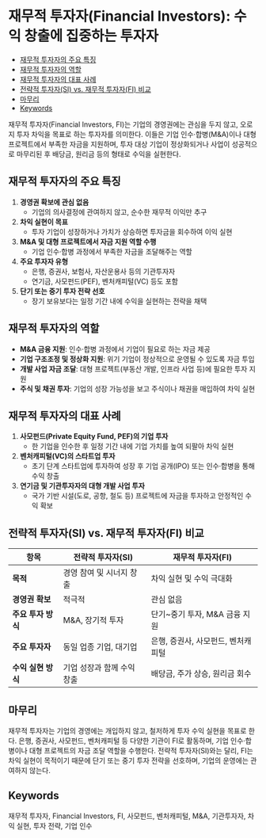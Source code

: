 # 재무적 투자자(Financial Investors): 수익 창출에 집중하는 투자자

<!-- mtoc-start -->

- [재무적 투자자의 주요 특징](#재무적-투자자의-주요-특징)
- [재무적 투자자의 역할](#재무적-투자자의-역할)
- [재무적 투자자의 대표 사례](#재무적-투자자의-대표-사례)
- [전략적 투자자(SI) vs. 재무적 투자자(FI) 비교](#전략적-투자자si-vs-재무적-투자자fi-비교)
- [마무리](#마무리)
- [Keywords](#keywords)

<!-- mtoc-end -->

재무적 투자자(Financial Investors, FI)는 기업의 경영권에는 관심을 두지 않고, 오로지 투자 차익을 목표로 하는 투자자를 의미한다. 이들은 기업 인수·합병(M&A)이나 대형 프로젝트에서 부족한 자금을 지원하며, 투자 대상 기업이 정상화되거나 사업이 성공적으로 마무리된 후 배당금, 원리금 등의 형태로 수익을 실현한다.

## 재무적 투자자의 주요 특징

1. **경영권 확보에 관심 없음**
   - 기업의 의사결정에 관여하지 않고, 순수한 재무적 이익만 추구
2. **차익 실현이 목표**
   - 투자 기업이 성장하거나 가치가 상승하면 투자금을 회수하여 이익 실현
3. **M&A 및 대형 프로젝트에서 자금 지원 역할 수행**
   - 기업 인수·합병 과정에서 부족한 자금을 조달해주는 역할
4. **주요 투자자 유형**
   - 은행, 증권사, 보험사, 자산운용사 등의 기관투자자
   - 연기금, 사모펀드(PEF), 벤처캐피털(VC) 등도 포함
5. **단기 또는 중기 투자 전략 선호**
   - 장기 보유보다는 일정 기간 내에 수익을 실현하는 전략을 채택

## 재무적 투자자의 역할

- **M&A 금융 지원**: 인수·합병 과정에서 기업이 필요로 하는 자금 제공
- **기업 구조조정 및 정상화 지원**: 위기 기업이 정상적으로 운영될 수 있도록 자금 투입
- **개발 사업 자금 조달**: 대형 프로젝트(부동산 개발, 인프라 사업 등)에 필요한 투자 지원
- **주식 및 채권 투자**: 기업의 성장 가능성을 보고 주식이나 채권을 매입하여 차익 실현

## 재무적 투자자의 대표 사례

1. **사모펀드(Private Equity Fund, PEF)의 기업 투자**
   - 한 기업을 인수한 후 일정 기간 내에 기업 가치를 높여 되팔아 차익 실현
2. **벤처캐피털(VC)의 스타트업 투자**
   - 초기 단계 스타트업에 투자하여 성장 후 기업 공개(IPO) 또는 인수·합병을 통해 수익 창출
3. **연기금 및 기관투자자의 대형 개발 사업 투자**
   - 국가 기반 시설(도로, 공항, 철도 등) 프로젝트에 자금을 투자하고 안정적인 수익 확보

## 전략적 투자자(SI) vs. 재무적 투자자(FI) 비교

| 항목               | 전략적 투자자(SI)          | 재무적 투자자(FI)                  |
| ------------------ | -------------------------- | ---------------------------------- |
| **목적**           | 경영 참여 및 시너지 창출   | 차익 실현 및 수익 극대화           |
| **경영권 확보**    | 적극적                     | 관심 없음                          |
| **주요 투자 방식** | M&A, 장기적 투자           | 단기~중기 투자, M&A 금융 지원      |
| **주요 투자자**    | 동일 업종 기업, 대기업     | 은행, 증권사, 사모펀드, 벤처캐피털 |
| **수익 실현 방식** | 기업 성장과 함께 수익 창출 | 배당금, 주가 상승, 원리금 회수     |

## 마무리

재무적 투자자는 기업의 경영에는 개입하지 않고, 철저하게 투자 수익 실현을 목표로 한다. 은행, 증권사, 사모펀드, 벤처캐피털 등 다양한 기관이 FI로 활동하며, 기업 인수·합병이나 대형 프로젝트의 자금 조달 역할을 수행한다. 전략적 투자자(SI)와는 달리, FI는 차익 실현이 목적이기 때문에 단기 또는 중기 투자 전략을 선호하며, 기업의 운영에는 관여하지 않는다.

## Keywords

재무적 투자자, Financial Investors, FI, 사모펀드, 벤처캐피털, M&A, 기관투자자, 차익 실현, 투자 전략, 기업 인수

